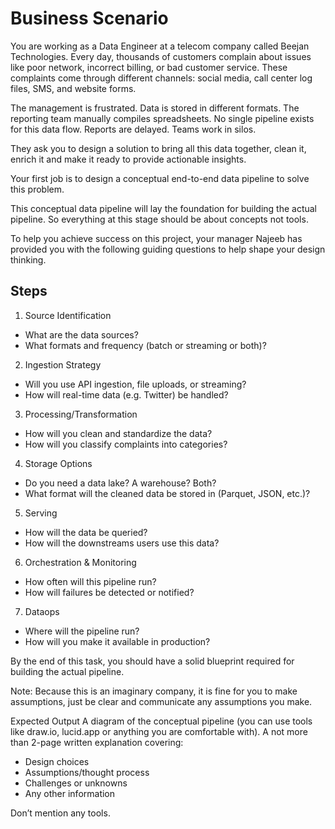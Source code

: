 # Business Scenario
You are working as a Data Engineer at a telecom company called Beejan Technologies. Every day, thousands of customers complain about issues like poor network, incorrect billing, or bad customer service. These complaints come through different channels: social media, call center log files, SMS, and website forms.

The management is frustrated. Data is stored in different formats. The reporting team manually compiles spreadsheets. No single pipeline exists for this data flow. Reports are delayed. Teams work in silos. 

They ask you to design a solution to bring all this data together, clean it, enrich it and make it ready to provide actionable insights.

Your first job is to design a conceptual end-to-end data pipeline to solve this problem.

This conceptual data pipeline will lay the foundation for building the actual pipeline. So everything at this stage should be about concepts not tools.

To help you achieve success on this project, your manager Najeeb has provided you with the following guiding questions to help shape your design thinking.


## Steps
1. Source Identification
- What are the data sources? 
- What formats and frequency (batch or streaming or both)?
2. Ingestion Strategy
- Will you use API ingestion, file uploads, or streaming? 
- How will real-time data (e.g. Twitter) be handled?
3. Processing/Transformation
- How will you clean and standardize the data? 
- How will you classify complaints into categories?
4. Storage Options
- Do you need a data lake? A warehouse? Both? 
- What format will the cleaned data be stored in (Parquet, JSON, etc.)?
5. Serving
- How will the data be queried? 
- How will the downstreams users use this data?
6. Orchestration & Monitoring
- How often will this pipeline run? 
- How will failures be detected or notified?
7. Dataops
- Where will the pipeline run? 
- How will you make it available in production?



By the end of this task, you should have a solid blueprint required for building the actual pipeline.
 
Note: Because this is an imaginary company, it is fine for you to make assumptions,  just be clear and communicate any assumptions you make.

Expected Output
A diagram of the conceptual pipeline (you can use tools like draw.io, lucid.app or anything you are comfortable with).
A not more than 2-page written explanation covering:
- Design choices
- Assumptions/thought process
- Challenges or unknowns
- Any other information

Don’t mention any tools.
